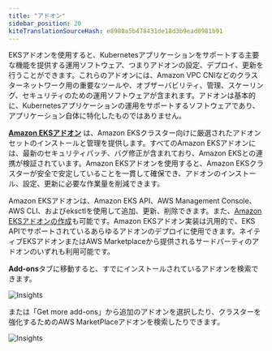 ```yaml
---
title: "アドオン"
sidebar_position: 20
kiteTranslationSourceHash: e8980a5b478431de18d3b9ead0981b91
---
```


EKSアドオンを使用すると、Kubernetesアプリケーションをサポートする主要な機能を提供する運用ソフトウェア、つまりアドオンの設定、デプロイ、更新を行うことができます。これらのアドオンには、Amazon VPC CNIなどのクラスターネットワーク用の重要なツールや、オブザーバビリティ、管理、スケーリング、セキュリティのための運用ソフトウェアが含まれます。アドオンは基本的に、Kubernetesアプリケーションの運用をサポートするソフトウェアであり、アプリケーション自体に特化したものではありません。

**[Amazon EKSアドオン](https://docs.aws.amazon.com/eks/latest/userguide/eks-add-ons.html)** は、Amazon EKSクラスター向けに厳選されたアドオンセットのインストールと管理を提供します。すべてのAmazon EKSアドオンには、最新のセキュリティパッチ、バグ修正が含まれており、Amazon EKSとの連携が検証されています。Amazon EKSアドオンを使用すると、Amazon EKSクラスターが安全で安定していることを一貫して確保でき、アドオンのインストール、設定、更新に必要な作業量を削減できます。

Amazon EKSアドオンは、Amazon EKS API、AWS Management Console、AWS CLI、およびeksctlを使用して追加、更新、削除できます。また、[Amazon EKSアドオンの作成](https://aws-ia.github.io/terraform-aws-eks-blueprints-addons/main/amazon-eks-addons/)も可能です。Amazon EKSアドオン実装は汎用的で、EKS APIでサポートされているあらゆるアドオンのデプロイに使用できます。ネイティブEKSアドオンまたはAWS Marketplaceから提供されるサードパーティのアドオンのいずれも利用可能です。

**Add-ons**タブに移動すると、すでにインストールされているアドオンを検索できます。

![Insights](/img/resource-view/find-add-ons.jpg)

または「Get more add-ons」から追加のアドオンを選択したり、クラスターを強化するためのAWS MarketPlaceアドオンを検索したりできます。

![Insights](/img/resource-view/select-add-ons.jpg)
